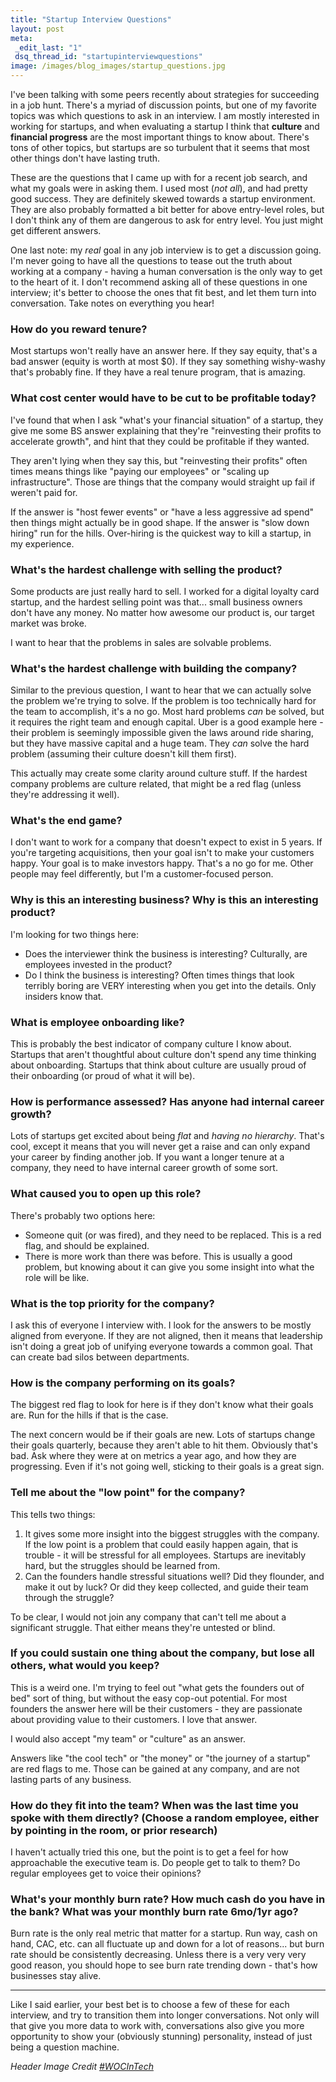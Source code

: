 ```yaml
---
title: "Startup Interview Questions"
layout: post
meta:
 _edit_last: "1"
 dsq_thread_id: "startupinterviewquestions"
image: /images/blog_images/startup_questions.jpg
---
```

I've been talking with some peers recently about strategies for succeeding in a job hunt. There's a myriad of discussion points, but one of my favorite topics was which questions to ask in an interview. I am mostly interested in working for startups, and when evaluating a startup I think that **culture** and **financial progress** are the most important things to know about. There's tons of other topics, but startups are so turbulent that it seems that most other things don't have lasting truth.

These are the questions that I came up with for a recent job search, and what my goals were in asking them. I used most (_not all_), and had pretty good success. They are definitely skewed towards a startup environment. They are also probably formatted a bit better for above entry-level roles, but I don't think any of them are dangerous to ask for entry level. You just might get different answers.

<!--more-->

One last note: my _real_ goal in any job interview is to get a discussion going. I'm never going to have all the questions to tease out the truth about working at a company - having a human conversation is the only way to get to the heart of it. I don't recommend asking all of these questions in one interview; it's better to choose the ones that fit best, and let them turn into conversation. Take notes on everything you hear!

### How do you reward tenure?

Most startups won't really have an answer here. If they say equity, that's a bad answer (equity is worth at most $0). If they say something wishy-washy that's probably fine. If they have a real tenure program, that is amazing.

### What cost center would have to be cut to be profitable today?

I've found that when I ask "what's your financial situation" of a startup, they give me some BS answer explaining that they're "reinvesting their profits to accelerate growth", and hint that they could be profitable if they wanted.

They aren't lying when they say this, but "reinvesting their profits" often times means things like "paying our employees" or "scaling up infrastructure". Those are things that the company would straight up fail if weren't paid for.

If the answer is "host fewer events" or  "have a less aggressive ad spend" then things might actually be in good shape. If the answer is "slow down hiring" run for the hills. Over-hiring is the quickest way to kill a startup, in my experience.

### What's the hardest challenge with selling the product?

Some products are just really hard to sell. I worked for a digital loyalty card startup, and the hardest selling point was that... small business owners don't have any money. No matter how awesome our product is, our target market was broke.

I want to hear that the problems in sales are solvable problems.

### What's the hardest challenge with building the company?

Similar to the previous question, I want to hear that we can actually solve the problem we're trying to solve. If the problem is too technically hard for the team to accomplish, it's a no go. Most hard problems _can_ be solved, but it requires the right team and enough capital. Uber is a good example here - their problem is seemingly impossible given the laws around ride sharing, but they have massive capital and a huge team. They _can_ solve the hard problem (assuming their culture doesn't kill them first).

This actually may create some clarity around culture stuff. If the hardest company problems are culture related, that might be a red flag (unless they're addressing it well).

### What's the end game?

I don't want to work for a company that doesn't expect to exist in 5 years. If you're targeting acquisitions, then your goal isn't to make your customers happy. Your goal is to make investors happy. That's a no go for me. Other people may feel differently, but I'm a customer-focused person.

### Why is this an interesting business? Why is this an interesting product?

I'm looking for two things here:

- Does the interviewer think the business is interesting? Culturally, are employees invested in the product?  
- Do I think the business is interesting? Often times things that look terribly boring are VERY interesting when you get into the details. Only insiders know that.

### What is employee onboarding like?

This is probably the best indicator of company culture I know about. Startups that aren't thoughtful about culture don't spend any time thinking about onboarding. Startups that think about culture are usually proud of their onboarding (or proud of what it will be).

### How is performance assessed? Has anyone had internal career growth?

Lots of startups get excited about being _flat_ and _having no hierarchy_. That's cool, except it means that you will never get a raise and can only expand your career by finding another job. If you want a longer tenure at a company, they need to have internal career growth of some sort.

### What caused you to open up this role?

There's probably two options here:

- Someone quit (or was fired), and they need to be replaced. This is a red flag, and should be explained.  
- There is more work than there was before. This is usually a good problem, but knowing about it can give you some insight into what the role will be like.

### What is the top priority for the company?

I ask this of everyone I interview with. I look for the answers to be mostly aligned from everyone. If they are not aligned, then it means that leadership isn't doing a great job of unifying everyone towards a common goal. That can create bad silos between departments.

### How is the company performing on its goals?

The biggest red flag to look for here is if they don't know what their goals are. Run for the hills if that is the case.

The next concern would be if their goals are new. Lots of startups change their goals quarterly, because they aren't able to hit them. Obviously that's bad. Ask where they were at on metrics a year ago, and how they are progressing. Even if it's not going well, sticking to their goals is a great sign.

### Tell me about the "low point" for the company?

This tells two things:

1. It gives some more insight into the biggest struggles with the company. If the low point is a problem that could easily happen again, that is trouble - it will be stressful for all employees. Startups are inevitably hard, but the struggles should be learned from.  
2. Can the founders handle stressful situations well? Did they flounder, and make it out by luck? Or did they keep collected, and guide their team through the struggle?

To be clear, I would not join any company that can't tell me about a significant struggle. That either means they're untested or blind.

### If you could sustain one thing about the company, but lose all others, what would you keep?

This is a weird one. I'm trying to feel out "what gets the founders out of bed" sort of thing, but without the easy cop-out potential. For most founders the answer here will be their customers - they are passionate about providing value to their customers. I love that answer.

I would also accept "my team" or "culture" as an answer.

Answers like "the cool tech" or "the money" or "the journey of a startup" are red flags to me. Those can be gained at any company, and are not lasting parts of any business.

### How do they fit into the team? When was the last time you spoke with them directly? (Choose a random employee, either by pointing in the room, or prior research)

I haven't actually tried this one, but the point is to get a feel for how approachable the executive team is. Do people get to talk to them? Do regular employees get to voice their opinions?

### What's your monthly burn rate? How much cash do you have in the bank? What was your monthly burn rate 6mo/1yr ago?

Burn rate is the only real metric that matter for a startup. Run way, cash on hand, CAC, etc. can all fluctuate up and down for a lot of reasons... but burn rate should be consistently decreasing. Unless there is a very very very good reason, you should hope to see burn rate trending down - that's how businesses stay alive.

---

Like I said earlier, your best bet is to choose a few of these for each interview, and try to transition them into longer conversations. Not only will that give you more data to work with, conversations also give you more opportunity to show your (obviously stunning) personality, instead of just being a question machine.

_Header Image Credit [#WOCInTech](https://wocintechchat.com)_
